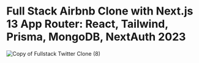 # Full Stack Airbnb Clone with Next.js 13 App Router: React, Tailwind, Prisma, MongoDB, NextAuth 2023

![Copy of Fullstack Twitter Clone (8)](https://imgur.com/KaFUk9G)
